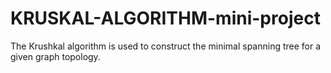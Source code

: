 # KRUSKAL-ALGORITHM-mini-project  


The Krushkal algorithm is used to construct the minimal spanning tree for a given graph topology.
